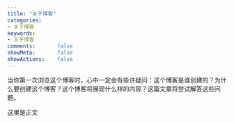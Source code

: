 ```yaml
---
title: "关于博客"
categories:
- 关于博客
keywords:
- 关于博客
comments:       false
showMeta:       false
showActions:    false
---
```


当你第一次浏览这个博客时，心中一定会有些许疑问：这个博客是谁创建的？为什么要创建这个博客？这个博客将展现什么样的内容？这篇文章将尝试解答这些问题。

<!--more-->
这里是正文
